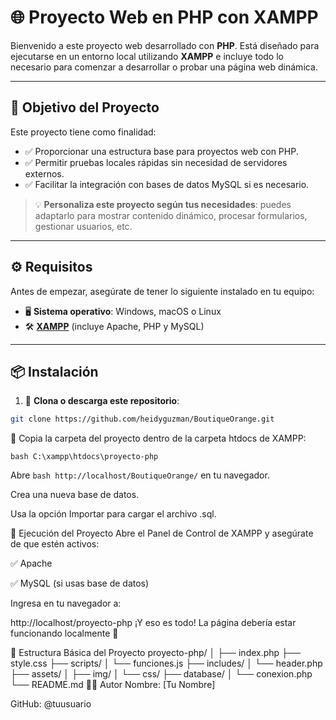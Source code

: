 # 🌐 Proyecto Web en PHP con XAMPP

Bienvenido a este proyecto web desarrollado con **PHP**. Está diseñado para ejecutarse en un entorno local utilizando **XAMPP** e incluye todo lo necesario para comenzar a desarrollar o probar una página web dinámica.

---

## 🎯 Objetivo del Proyecto

Este proyecto tiene como finalidad:

- ✅ Proporcionar una estructura base para proyectos web con PHP.
- ✅ Permitir pruebas locales rápidas sin necesidad de servidores externos.
- ✅ Facilitar la integración con bases de datos MySQL si es necesario.

> 💡 **Personaliza este proyecto según tus necesidades**: puedes adaptarlo para mostrar contenido dinámico, procesar formularios, gestionar usuarios, etc.

---

## ⚙️ Requisitos

Antes de empezar, asegúrate de tener lo siguiente instalado en tu equipo:

- 🖥️ **Sistema operativo**: Windows, macOS o Linux
- 🛠️ [**XAMPP**](https://www.apachefriends.org/index.html) (incluye Apache, PHP y MySQL)

---

## 📦 Instalación

1. 🔽 **Clona o descarga este repositorio**:

```bash
git clone https://github.com/heidyguzman/BoutiqueOrange.git
```
📁 Copia la carpeta del proyecto dentro de la carpeta htdocs de XAMPP:

```bash C:\xampp\htdocs\proyecto-php```

Abre ```bash http://localhost/BoutiqueOrange/``` en tu navegador.

Crea una nueva base de datos.

Usa la opción Importar para cargar el archivo .sql.

🚀 Ejecución del Proyecto
Abre el Panel de Control de XAMPP y asegúrate de que estén activos:

✅ Apache

✅ MySQL (si usas base de datos)

Ingresa en tu navegador a:



http://localhost/proyecto-php
¡Y eso es todo! La página debería estar funcionando localmente 🎉

📁 Estructura Básica del Proyecto
proyecto-php/
│
├── index.php
├── style.css
├── scripts/
│   └── funciones.js
├── includes/
│   └── header.php
├── assets/
│   ├── img/
│   └── css/
├── database/
│   └── conexion.php
└── README.md
👨‍💻 Autor
Nombre: [Tu Nombre]

GitHub: @tuusuario